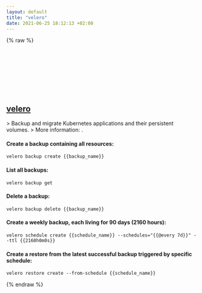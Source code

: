 ```yaml
---
layout: default
title: "velero"
date: 2021-06-25 18:12:13 +02:00
---
```

{% raw %}
<h2 id="velero">
  <a href="/en/common/velero.html">velero</a> <a href="#velero"><svg class="icon">
    <use href="/assets/images/unicode_sprite.svg#link" />
  </svg></a>
</h2>
> Backup and migrate Kubernetes applications and their persistent volumes.
> More information: <https://github.com/heptio/velero>.

#### Create a backup containing all resources:
```shell
velero backup create {{backup_name}}
```
#### List all backups:
```shell
velero backup get
```
#### Delete a backup:
```shell
velero backup delete {{backup_name}}
```
#### Create a weekly backup, each living for 90 days (2160 hours):
```shell
velero schedule create {{schedule_name}} --schedules="{{@every 7d}}" --ttl {{2160h0m0s}}
```
#### Create a restore from the latest successful backup triggered by specific schedule:
```shell
velero restore create --from-schedule {{schedule_name}}
```
{% endraw %}